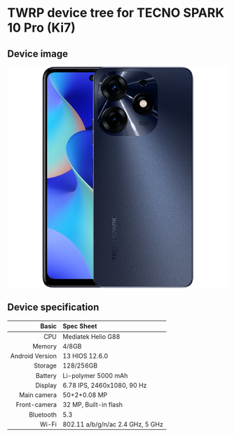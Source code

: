 # TWRP device tree for TECNO SPARK 10 Pro (Ki7)

## Device image
![ki7](https://github.com/isus203/tecno_ki7_recovery/blob/main/Device_image/tecno-spark-10-pro-foto-1.png)

## Device specification
Basic   | Spec Sheet
-------:|:------------------------
CPU     | Mediatek  Helio G88 
Memory  | 4/8GB
Android Version | 13 HIOS 12.6.0
Storage | 128/256GB
Battery | Li-polymer 5000 mAh
Display | 6.78 IPS, 2460x1080, 90 Hz
Main camera | 50+2+0.08 MP
Front-camera | 32 MP, Built-in flash
Bluetooth | 5.3 
Wi-Fi | 802.11 a/b/g/n/ac  2.4 GHz, 5 GHz
